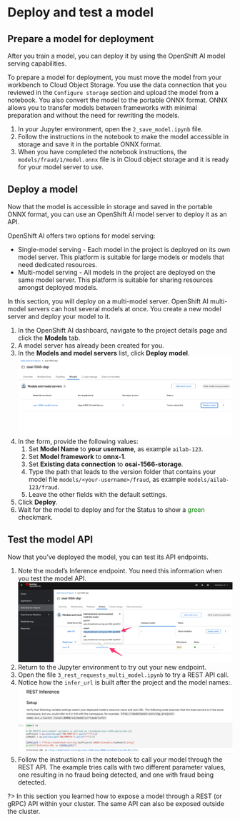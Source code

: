 # Deploy and test a model

## Prepare a model for deployment

After you train a model, you can deploy it by using the OpenShift AI model serving capabilities.

To prepare a model for deployment, you must move the model from your workbench to Cloud Object Storage. You use the data connection that you reviewed in the `Configure storage` section and upload the model from a notebook. You also convert the model to the portable ONNX format. ONNX allows you to transfer models between frameworks with minimal preparation and without the need for rewriting the models.

1. In your Jupyter environment, open the `2_save_model.ipynb` file.
1. Follow the instructions in the notebook to make the model accessible in storage and save it in the portable ONNX format.
1. When you have completed the notebook instructions, the `models/fraud/1/model.onnx` file is in Cloud object storage and it is ready for your model server to use.

## Deploy a model

Now that the model is accessible in storage and saved in the portable ONNX format, you can use an OpenShift AI model server to deploy it as an API.

OpenShift AI offers two options for model serving:

* Single-model serving - Each model in the project is deployed on its own model server. This platform is suitable for large models or models that need dedicated resources.
* Multi-model serving - All models in the project are deployed on the same model server. This platform is suitable for sharing resources amongst deployed models.

In this section, you will deploy on a multi-model server. OpenShift AI multi-model servers can host several models at once. You create a new model server and deploy your model to it.

1. In the OpenShift AI dashboard, navigate to the project details page and click the **Models** tab.
1. A model server has already been created for you.
1. In the **Models and model servers** list, click **Deploy model**.
   ![](images/80-model-server.png ':size=600')
1. In the form, provide the following values:
   1. Set **Model Name** to **your username**, as example `ailab-123`.
   1. Set **Model framework** to **onnx-1**.
   1. Set **Existing data connection** to **osai-1566-storage**.
   1. Type the path that leads to the version folder that contains your model file `models/<your-username>/fraud`, as example `models/ailab-123/fraud`.
   1. Leave the other fields with the default settings.
1. Click **Deploy**.
1. Wait for the model to deploy and for the Status to show a <span style='color: green'>green</span> checkmark.

## Test the model API

Now that you’ve deployed the model, you can test its API endpoints.

1. Note the model’s Inference endpoint. You need this information when you test the model API.
   ![](images/50-dsp-get-api-endpoint.png ':size=600')
1. Return to the Jupyter environment to try out your new endpoint.
1. Open the file `3_rest_requests_multi_model.ipynb` to try a REST API call.
1. Notice how the `infer_url` is built after the project and the model names:.
   ![](images/80-define-infer-url.png ':size=600')
1. Follow the instructions in the notebook to call your model through the REST API. The example tries calls with two different parameter values, one resulting in no fraud being detected, and one with fraud being detected.

?> In this section you learned how to expose a model through a REST (or gRPC) API within your cluster. The same API can also be exposed outside the cluster.
